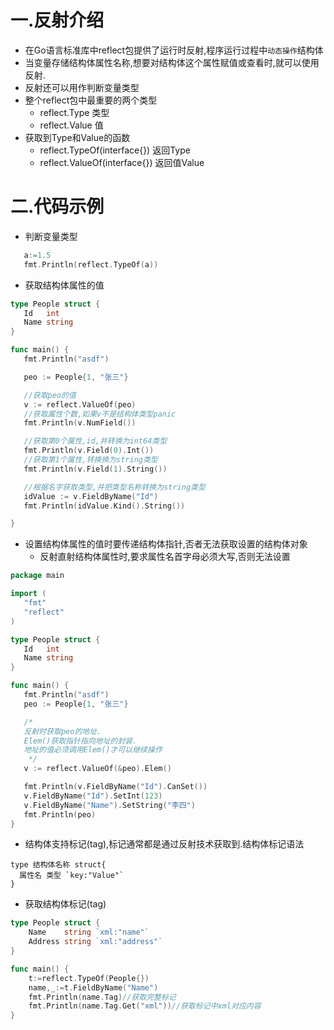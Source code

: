 # 一.反射介绍

* 在Go语言标准库中reflect包提供了运行时反射,程序运行过程中`动态操作`结构体
* 当变量存储结构体属性名称,想要对结构体这个属性赋值或查看时,就可以使用反射.
* 反射还可以用作判断变量类型
* 整个reflect包中最重要的两个类型
  * reflect.Type 类型
  * reflect.Value 值
* 获取到Type和Value的函数
  * reflect.TypeOf(interface{}) 返回Type
  * reflect.ValueOf(interface{}) 返回值Value


# 二.代码示例

* 判断变量类型

```go
   a:=1.5
   fmt.Println(reflect.TypeOf(a))
```

* 获取结构体属性的值

```go
type People struct {
   Id   int
   Name string
}

func main() {
   fmt.Println("asdf")

   peo := People{1, "张三"}

   //获取peo的值
   v := reflect.ValueOf(peo)
   //获取属性个数,如果v不是结构体类型panic
   fmt.Println(v.NumField())

   //获取第0个属性,id,并转换为int64类型
   fmt.Println(v.Field(0).Int())
   //获取第1个属性,转换换为string类型
   fmt.Println(v.Field(1).String())

   //根据名字获取类型,并把类型名称转换为string类型
   idValue := v.FieldByName("Id")
   fmt.Println(idValue.Kind().String())

}
```

* 设置结构体属性的值时要传递结构体指针,否者无法获取设置的结构体对象
  * 反射直射结构体属性时,要求属性名首字母必须大写,否则无法设置

```go
package main

import (
   "fmt"
   "reflect"
)

type People struct {
   Id   int
   Name string
}

func main() {
   fmt.Println("asdf")
   peo := People{1, "张三"}

   /*
   反射时获取peo的地址.
   Elem()获取指针指向地址的封装.
   地址的值必须调用Elem()才可以继续操作
    */
   v := reflect.ValueOf(&peo).Elem()

   fmt.Println(v.FieldByName("Id").CanSet())
   v.FieldByName("Id").SetInt(123)
   v.FieldByName("Name").SetString("李四")
   fmt.Println(peo)
}
```

* 结构体支持标记(tag),标记通常都是通过反射技术获取到.结构体标记语法

```
type 结构体名称 struct{
  属性名 类型 `key:"Value"`
}
```

* 获取结构体标记(tag)

```go
type People struct {
	Name    string `xml:"name"`
	Address string `xml:"address"`
}

func main() {
	t:=reflect.TypeOf(People{})
	name,_:=t.FieldByName("Name")
	fmt.Println(name.Tag)//获取完整标记
	fmt.Println(name.Tag.Get("xml"))//获取标记中xml对应内容
}
```